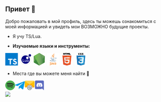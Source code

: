 ## Привет 👋

Добро пожаловать в мой профиль, здесь ты можешь ознакомиться с моей информацией и увидеть мои ВОЗМОЖНО будущие проекты.
- Я учу TS/Lua.
+ **Изучаемые языки и инструменты:**


<img height="40" src="https://raw.githubusercontent.com/github/explore/80688e429a7d4ef2fca1e82350fe8e3517d3494d/topics/typescript/typescript.png">    <img height="40" 
src="https://raw.githubusercontent.com/github/explore/80688e429a7d4ef2fca1e82350fe8e3517d3494d/topics/lua/lua.png"
src="https://raw.githubusercontent.com/github/explore/80688e429a7d4ef2fca1e82350fe8e3517d3494d/topics/javascript/javascript.png"> <img height="40" src="https://raw.githubusercontent.com/github/explore/80688e429a7d4ef2fca1e82350fe8e3517d3494d/topics/nodejs/nodejs.png"> <img height="40" src="https://raw.githubusercontent.com/github/explore/80688e429a7d4ef2fca1e82350fe8e3517d3494d/topics/java/java.png">  <img height="40" src="https://raw.githubusercontent.com/github/explore/80688e429a7d4ef2fca1e82350fe8e3517d3494d/topics/html/html.png">     <img height="40" src="https://raw.githubusercontent.com/github/explore/80688e429a7d4ef2fca1e82350fe8e3517d3494d/topics/css/css.png">

+ Места где вы можете меня найти :eyes:


<a href="https://open.spotify.com/user/kj9hnuk9zegqwpcrqd2u05v69">
  <img align="left" alt="Spotify" width="31px" src="https://github.com/aIways1337/aIways1337/blob/main/assets/spotify.svg" />
</a>
<a href="https://t.me/always1337">
  <img align="left" alt="Telegram" width="31px" src="https://raw.githubusercontent.com/aIways1337/aIways1337/main/assets/telegram.svg" />
</a>
<a href="mailto:thenorthwoodcommercial@gmail.com">
  <img align="left" alt="mailYa" width="31px" src="https://raw.githubusercontent.com/aIways1337/aIways1337/main/assets/email.svg" />
</a>
<a href="always#1337">
  <img align="left" alt="Discord" width="31px" src="https://raw.githubusercontent.com/aIways1337/aIways1337/main/assets/discord.svg" />
</a>

<br>
<br>

<a href="https://github.com/aIways1337">
  <img align="center" src="https://github-readme-stats.anuraghazra1.vercel.app/api?username=aIways1337&show_icons=true&count_private=true&theme=blueberry&hide_border=true">
</a>
<br>
